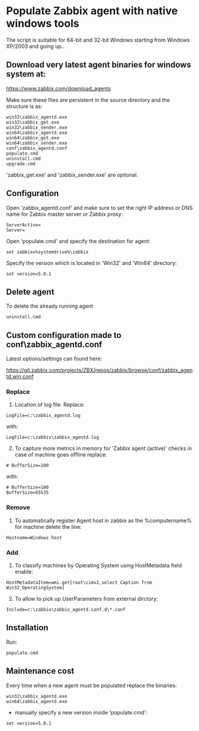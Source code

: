 # Populate Zabbix agent with native windows tools

The script is suitable for 64-bit and 32-bit Windows starting from Windows XP/2003 and going up..
## Download very latest agent binaries for windows system at:

https://www.zabbix.com/download_agents

Make sure these files are persistent in the source directory and the structure is as:
```
win32\zabbix_agentd.exe
win32\zabbix_get.exe
win32\zabbix_sender.exe
win64\zabbix_agentd.exe
win64\zabbix_get.exe
win64\zabbix_sender.exe
conf\zabbix_agentd.conf
populate.cmd
uninstall.cmd
upgrade.cmd
```

'zabbix_get.exe' and 'zabbix_sender.exe' are optional.

## Configuration
Open 'zabbix_agentd.conf' and make sure to set the right IP address or DNS name for Zabbix master server or Zabbix proxy:
```
ServerActive=
Server=
```

Open 'populate.cmd' and specify the destination for agent:
```
set zabbix=%systemdrive%\zabbix
```

Specify the version which is located in 'Win32' and 'Win64' directory:
```
set version=5.0.1
```

## Delete agent

To delete the already running agent 
```
uninstall.cmd
```

## Custom configuration made to conf\zabbix_agentd.conf

Latest options/settings can found here:

https://git.zabbix.com/projects/ZBX/repos/zabbix/browse/conf/zabbix_agentd.win.conf

### Replace

1) Location of log file. Replace:
```
LogFile=c:\zabbix_agentd.log
```
with:
```
LogFile=c:\zabbix\zabbix_agentd.log
```

2) To capture more metrics in memory for 'Zabbix agent (active)' checks in case of machine goes offline replace:
```
# BufferSize=100
```
with:
```
# BufferSize=100
BufferSize=65535
```


### Remove

1) To automatically register Agent host in zabbix as the %computername% for machine delete the line:
```
Hostname=Windows host
```

### Add

1) To classify machines by Operating System using HostMetadata field enable:
```
HostMetadataItem=wmi.get[root\cimv2,select Caption from Win32_OperatingSystem]
```

2) To allow to pick up UserParameters from external dirctory:
```
Include=c:\zabbix\zabbix_agentd.conf.d\*.conf
```

## Installation
Run:
```
populate.cmd
```


## Maintenance cost

Every time when a new agent must be populated replace the binaries:
```
win32\zabbix_agentd.exe
win64\zabbix_agentd.exe
```
+ manually specify a new version inside 'populate.cmd':
```
set version=5.0.1
```


